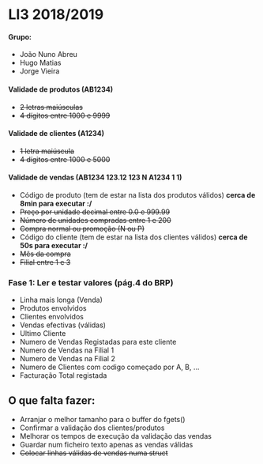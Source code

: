 # LI3 2018/2019

#### Grupo: 
* João Nuno Abreu
* Hugo Matias
* Jorge Vieira

#### Validade de produtos (AB1234)
* ~~2 letras maiúsculas~~
* ~~4 dígitos entre 1000 e 9999~~

#### Validade de clientes (A1234)
* ~~1 letra maiúscula~~
* ~~4 dígitos entre 1000 e 5000~~

#### Validade de vendas (AB1234 123.12 123 N A1234 1 1)
* Código de produto (tem de estar na lista dos produtos válidos) **cerca de 8min para executar :/**
* ~~Preço por unidade decimal entre 0.0 e 999.99~~
* ~~Número de unidades compradas entre 1 e 200~~
* ~~Compra normal ou promoção (N ou P)~~
* Código do cliente (tem de estar na lista dos clientes válidos) **cerca de 50s para executar :/**
* ~~Mês da compra~~
* ~~Filial entre 1 e 3~~

### Fase 1: Ler e testar valores (pág.4 do BRP)
* Linha mais longa (Venda)
* Produtos envolvidos
* Clientes envolvidos
* Vendas efectivas (válidas)
* Ultimo Cliente
* Numero de Vendas Registadas para este cliente
* Numero de Vendas na Filial 1
* Numero de Vendas na Filial 2
* Numero de Clientes com codigo começado por A, B, …
* Facturação Total registada

## O que falta fazer:
* Arranjar o melhor tamanho para o buffer do fgets()
* Confirmar a validação dos clientes/produtos
* Melhorar os tempos de execução da validação das vendas
* Guardar num ficheiro texto apenas as vendas válidas
* ~~Colocar linhas válidas de vendas numa struct~~